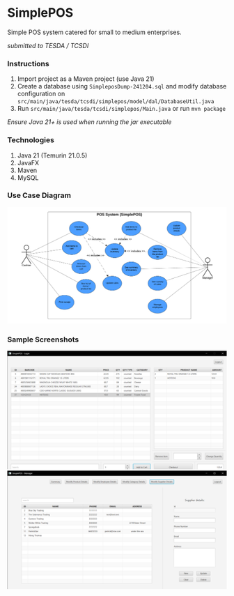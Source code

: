 # SimplePOS
Simple POS system catered for small to medium enterprises.

*submitted to TESDA / TCSDI*

### Instructions
1. Import project as a Maven project (use Java 21)
2. Create a database using `SimpleposDump-241204.sql` and modify database configuration on `src/main/java/tesda/tcsdi/simplepos/model/dal/DatabaseUtil.java`
3. Run `src/main/java/tesda/tcsdi/simplepos/Main.java` or run `mvn package`

*Ensure Java 21+ is used when running the jar executable*

### Technologies
1. Java 21 (Temurin 21.0.5)
2. JavaFX
3. Maven
4. MySQL

### Use Case Diagram

![](screenshots/simplepos_use_case_diagram.png)

### Sample Screenshots

![](screenshots/SimplePOS_Cashier_View.png)
![](screenshots/SimplePOS_Manager_View.png)
